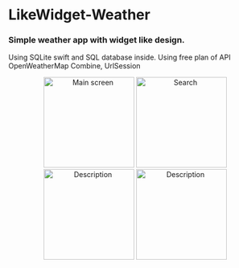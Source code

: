 # LikeWidget-Weather
### Simple weather app with widget like design.
Using SQLite swift and SQL database inside.
Using free plan of API OpenWeatherMap
Combine, UrlSession

<p align="center">
  <img src="https://i.ibb.co/pwQLC02/Simulator-Screen-Shot-i-Phone-14-Pro-2023-04-14-at-13-36-16.png" width="180" title="Main screen">
  <img src="https://i.ibb.co/wK3dypd/Simulator-Screen-Shot-i-Phone-14-Pro-2023-04-14-at-13-36-26.png" width="180" title="Search">
  <img src="https://i.ibb.co/MgNG56S/Simulator-Screen-Shot-i-Phone-14-Pro-2023-04-14-at-13-36-59.png" width="180" alt="Description">
  <img src="https://i.ibb.co/bQft0jF/Simulator-Screen-Shot-i-Phone-14-Pro-2023-04-14-at-13-59-44.png" width="180" alt="Description">
</p>

